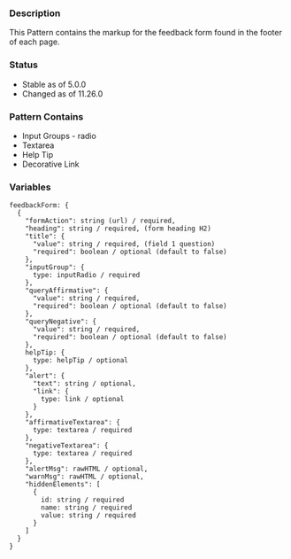 ### Description
This Pattern contains the markup for the feedback form found in the footer of each page.

### Status
* Stable as of 5.0.0
* Changed as of 11.26.0

### Pattern Contains
* Input Groups - radio 
* Textarea
* Help Tip
* Decorative Link

### Variables
~~~
feedbackForm: {
  {
    "formAction": string (url) / required,
    "heading": string / required, (form heading H2)
    "title": {
      "value": string / required, (field 1 question)
      "required": boolean / optional (default to false)
    },
    "inputGroup": {
      type: inputRadio / required
    },
    "queryAffirmative": {
      "value": string / required,
      "required": boolean / optional (default to false)
    },
    "queryNegative": {
      "value": string / required,
      "required": boolean / optional (default to false)
    },
    helpTip: {
      type: helpTip / optional
    },
    "alert": {
      "text": string / optional,
      "link": {
        type: link / optional
      } 
    },
    "affirmativeTextarea": {
      type: textarea / required
    },
    "negativeTextarea": {
      type: textarea / required
    },
    "alertMsg": rawHTML / optional,
    "warnMsg": rawHTML / optional,
    "hiddenElements": [
      {
        id: string / required
        name: string / required
        value: string / required
      }
    ]
  }
}
~~~



